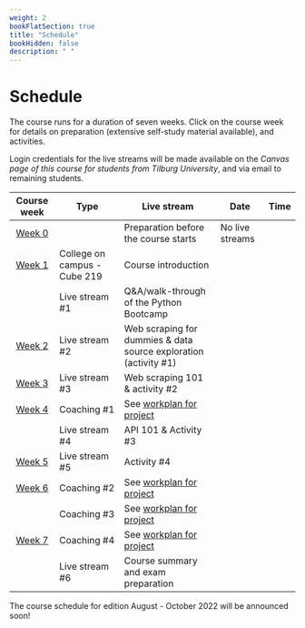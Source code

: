 ```yaml
---
weight: 2
bookFlatSection: true
title: "Schedule"
bookHidden: false
description: " "
---
```


# Schedule

The course runs for a duration of seven weeks. Click on the course week for details on preparation (extensive self-study material available), and activities.

Login credentials for the live streams will be made available on the *Canvas page of this course for students from Tilburg University*, and via email to remaining students.


<!--
Course week|Unit|Mon|Tue|Wed|Thu|Fri|Sat|Sun|
|:-:|:-:|:-:|:-:|:-:|:-:|:-:|:-:|:-:|
|*August 2021*
Week 1|1.1|30|31||||||
|*September 2021*
Week 1|1.1|||1|2|3|4|5|
Week 2|1.2|6|7|8|9|10|11|12
Week 3|1.3|13|14|15|16|17|18|19
Week 4|1.4|20|21|22|23|24|25|26
Week 5|1.5|27|28|29|30|||
|*October 2021*
Week 5|1.5|||||1|2|3
Week 6|1.6|4|5|6|7|8|9|10
Week 7|1.7|11|12|13|14|15|16|17

-->

<!--|[Week 2](./modules/week2)     |Informal meetup|Finalize teams and receive informal feedback on project ideas|Tuesday, 9 February, 2021|9.30-10.30-->

Course week|Type|Live stream|Date|Time
|:-:|---------|---------|-------------|--------------------|
|[Week 0](../../modules/prep)      | | Preparation before the course starts   |No live streams
|[Week 1](../../modules/week1)      |College on campus - Cube 219 |Course introduction  |||
|      |Live stream #1 |Q&A/walk-through of the Python Bootcamp |||
|[Week 2](../../modules/week2)     |Live stream #2 |Web scraping for dummies & data source exploration (activity #1)|||
|[Week 3](../../modules/week3)      |Live stream #3 |Web scraping 101 & activity #2 |||
|[Week 4](../../modules/week4)      |Coaching #1 |See [workplan for project](docs/course/project/workplan)  |||
|     |Live stream #4 | API 101 & Activity #3 |||
|[Week 5](../../modules/week5)      |Live stream #5 | Activity #4 |||
|[Week 6](../../modules/week6)    |Coaching #2  |See [workplan for project](docs/course/project/workplan)   |||
| |Coaching #3     |See [workplan for project](docs/course/project/workplan)   |||
|[Week 7](../../modules/week6)    |Coaching #4  |See [workplan for project](docs/course/project/workplan)   |||
|      |Live stream #6 | Course summary and exam preparation  |||

The course schedule for edition August - October 2022 will be announced soon!

<!--

Course week|Unit|Mon|Tue|Wed|Thu|Fri|Sat|Sun|
|:-:|:-:|:-:|:-:|:-:|:-:|:-:|:-:|:-:|
|*February 2021*
Week 1|3.1|1|2|3|4|5|6|7|
Week 2|3.2|8|9|10|11|12|13|14
Week 3|Self-study|15|16|17|18|19|20|21
Week 4|3.3|22|23|24|25|26|27|28
|*March 2021*
Week 5|3.4|1|2|3|4|5|6|7
Week 6|3.5|8|9|10|11|12|13|14
Week 7|3.6|15|16|17|18|19|20|21
Week 8|3.7|22|23|24|25|26|27|28
 ||Exams|29|30|31
|*April 2021*
        |  |  |  |  ||1|2|3|4
|    |Exams|  |5|6|7|8|9|10|11
-->
